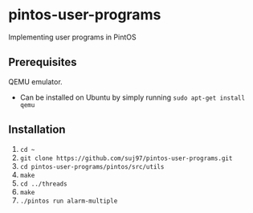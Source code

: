 # pintos-user-programs
Implementing user programs in PintOS

## Prerequisites 
QEMU emulator.
- Can be installed on Ubuntu by simply running `sudo apt-get install qemu`

## Installation

1. `cd ~`
2. `git clone https://github.com/suj97/pintos-user-programs.git`
3. `cd pintos-user-programs/pintos/src/utils`
4. `make`
5. `cd ../threads`
6. `make`
7. `./pintos run alarm-multiple`
